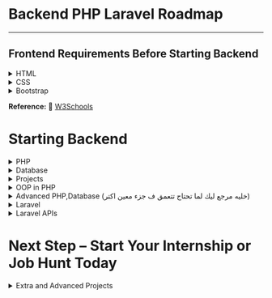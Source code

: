 # Backend PHP Laravel Roadmap
___
## Frontend Requirements Before Starting Backend
<details>
  <summary>HTML</summary>

📹 [HTML Crash Course – Elzero Web School](https://www.youtube.com/watch?v=qfPUMV9J5yw)

</details>

<details>
  <summary>CSS</summary>

📹 [CSS Full Course – Elzero Web School](https://www.youtube.com/playlist?list=PLDoPjvoNmBAzjsz06gkzlSrlev53MGIKe)

</details>

<details>
  <summary>Bootstrap</summary>

📹 [Bootstrap 5 in Arabic](https://www.youtube.com/watch?v=65EFKUpYk2A)

</details>

**Reference:**
📖 [W3Schools](https://www.w3schools.com/html/default.asp)


# Starting Backend 
<details>
  <summary>PHP</summary>

📹 [PHP Course - Part 1](https://www.youtube.com/playlist?list=PLe_UJpVeP8qBr0IotQa16V0TCLsf3db71)  
📹 [PHP Course - Part 2](https://www.youtube.com/playlist?list=PLe_UJpVeP8qAJSTpDBKZa6CsqpSybJ2d3)  

</details>

<details>
  <summary>Database</summary>

📹 [Databases - نظرى](https://www.youtube.com/playlist?list=PLfOk7Ih7aac9OlBgWylPlKX8Qv66zP7Ek)  
📹 [Database - MySql](https://www.youtube.com/playlist?list=PLe_UJpVeP8qCHeTPVPc2gQXuQr7AniUbn)

</details>

<details>
  <summary>Projects</summary>

📹 [Ecommerce Project - PHP naitive](https://www.youtube.com/playlist?list=PLSiLeKadTQ7myn8SR-suN69t0iyJ_tZl6)

</details>

<details>
  <summary>OOP in PHP</summary>

📹 [OOP PHP – Elzero](https://www.youtube.com/playlist?list=PLDoPjvoNmBAxXTPncg0W4lhVS32LO_xtQ)  
📹 [OOP PHP - Extra](https://www.youtube.com/playlist?list=PLSiLeKadTQ7kUOzQE_L3O-T_JR4SLZ5Ud)

</details>

<details>
  <summary>Advanced PHP,Database (خليه مرجع ليك لما تحتاج تتعمق ف جزء معين اكتر)</summary>

📹 [PHP,MySQL - محمد يحيى](https://www.youtube.com/playlist?list=PLrwRNJX9gLs3kkSDgCHFlpgL6qLrlHUBG)  
📹 [Php Anonymous](https://www.youtube.com/playlist?list=PLcfD4HARQRF9-tnzkH2Msyox612aOrCx4)  
📹 [Database - Tech Vault](https://www.youtube.com/playlist?list=PLE8kQVoC67PzGwMMsSk3C8MvfAqcYjusF)

</details>

<details>
  <summary>Laravel</summary>

📹 [Course 1 - Blog](https://www.youtube.com/watch?v=Q4z6U23cTVc) (خد كل يوم ساعه وخلصه ف اسبوع) 

📹 [Course 2 - Mora Soft](https://www.youtube.com/playlist?list=PLftLUHfDSiZ7pKXkpGCoZATm5rF6msj5A)  
📹 [Video For MVC Project](https://youtu.be/tNFoPXQf4IE?si=URSXDgtIkh6nIP4z) (Dashboard Html To Laravel Blade طريقة تقسيم)

📚 **Paid Courses:**  
 - [Laravel for Beginners (Level 1) - Paid](https://www.udemy.com/course/laravel-for-absolute-beginners/?couponCode=ST16MT230625A)  
 - [Laravel for Beginners (Level 2) - Paid](https://www.udemy.com/course/laravel-for-absolute-beginners-level2/?couponCode=ST16MT230625A)

</details>

<details>
  <summary>Laravel APIs</summary>

📹 [Laravel APIs](https://www.youtube.com/playlist?list=PLCm7ZeRfGSP5e07XG-waxCb2kLq7M4J5m)  
📹 [Laravel RESTful APIs Course - Paid](https://www.udemy.com/course/laravel-restful-apis-for-beginners-become-a-master-arabic/?couponCode=ST16MT230625A)

</details>

# Next Step – Start Your Internship or Job Hunt Today 

<details>
  <summary>Extra and Advanced Projects</summary>

📹 [Project 1](https://www.youtube.com/playlist?list=PLftLUHfDSiZ7-RAsH8NskS7AYofykW_WN)  
📹 [Project 2](https://www.youtube.com/playlist?list=PLftLUHfDSiZ6D4tQNAdBrhzrxlZC9jFfS)  
📹 [Extra laravel - Ahmed Emam](https://www.youtube.com/playlist?list=PLCm7ZeRfGSP4NNEikwx3wUAskQHB3p-LK)

📹 [Paid Courses - Mahmoud Anwar](https://www.udemy.com/user/engsahaly/) 

(دى مواضيع في لارافيل شرحه كويس ومنظم جدا لو قررت تشتري استنى لما ينزل خصم واشتري اللي تحتاجه ده في حالة انك ملقيتش مصدر مجاني كويس)

 **Advanced laravel:**  
 - [Advanced laravel - Mohammed Safad](https://www.youtube.com/playlist?list=PL13Ag2mfco64zMLcFjPb5GVWCu-OAjTrx)

 **Keep this roadmap – it's your path to continuous growth**
 [The Roadmap](https://github.com/PI-Space/Backend-Roadmap-2024/tree/main) (خليها مرجع ليك واتعلم منها اكتر كل ما تبقى فاضي)

</details>
